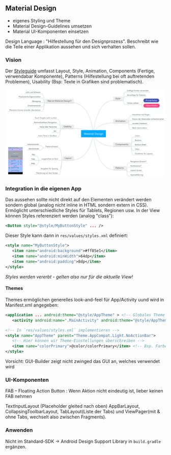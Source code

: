 ## Material Design

* eigenes Styling und Theme
* Material Design-Guidelines umsetzen
* Material UI-Komponenten einsetzen

Design Language
: "Hilfestellung für den Designprozess". Beschreibt wie die Teile einer Applikation aussehen und sich verhalten sollen.

### Vision
Der [Styleguide](https://material.google.com) umfasst Layout, Style, Animation, Components (Fertige, verwendabar Komponente), Patterns (Hilfestellung bei oft auftretenden Problemen), Usability (Bsp: Texte in Grafiken sind problematisch).

![](images/material_design_zusammenfassung.png)

### Integration in die eigenen App

Das aussehen sollte nicht direkt auf den Elementen verändert werden sondern global (analog nicht inline in HTML sondern extern in CSS). Ermöglicht unterschiedliche Styles für Tablets, Regionen usw. In der View können Styles referenziert werden (analog "class"):

```xml
<Button style="@style/MyButtonStyle" ... />
```

Dieser Style kann dann in `res/values/styles.xml` definiert:

```xml
<style name="MyButtonStyle">
   <item name="android:background">#ff85e1</item>
   <item name="android:minWidth">64dp</item>
   <item name="android:padding">8dp</item>
</style>
```
*Styles werden vererbt - gelten also nur für die aktuelle View!*

#### Themes
Themes ermöglichen generelles look-and-feel für App/Activity uund wird in Manifest.xml angegeben:

```xml
<application ... android:theme="@style/AppTheme" > <!-- Globales Theme -->
   <activity android:name=".MainActivity" android:theme="@style/AppTheme" > <!-- Theme für Activity -->
```

```xml
<!-- In `res/values/styles.xml` implementieren -->
<style name="AppTheme" parent="Theme.AppCompat.Light.NoActionBar">
   <!-- Hier können wir Theme-Einstellungen überschreiben -->
   <item name="colorPrimary">@color/colorPrimary</item> <!-- Bsp. Farben in res/values/colors.xml-->
</style>
```
Vorsicht: GUI-Builder zeigt nicht zwinged das GUI an, welches verwendet wird

### UI-Komponenten

FAB – Floating Action Button
: Wenn Aktion nicht eindeutig ist, lieber keinen FAB nehmen

TextInputLayout (Placeholder gleited nach oben) AppBarLayout, CollapsingToolbarLayout,
TabLayout(Liste der Tabs) und ViewPager(mit & ohne Tabs, wechselt also zwischen Fragments).

### Anwenden
Nicht im Standard-SDK → Android Design Support Library in `build.gradle` ergänzen.
